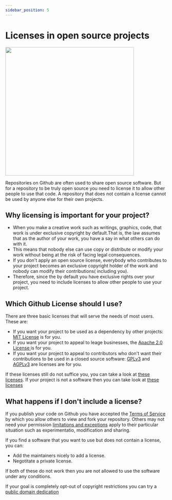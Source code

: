 ```yaml
---
sidebar_position: 5
---
```


# Licenses in open source projects

<img align = 'center' height = '400' src="https://www.whitesourcesoftware.com/wp-content/media/2021/04/PERMISSIVE-VS-COPYLEFT-LICENSES-2.jpg"/>

Repositories on Github are often used to share open source software. But for a repository to be truly open source you need to license it to allow other people to use that code. A repository that does not contain a license cannot be used by anyone else for their own projects.

## Why licensing is important for your project?

- When you make a creative work such as writings, graphics, code, that work is under exclusive copyright by default.That is, the law assumes that as the author of your work, you have a say in what others can do with it.
- This means that nobody  else can use copy or distribute or modify your work without being at the risk of facing legal consequences.
- If you don't apply an open source license, everybody who contributes to your project becomes an exclusive copyright holder of the work and nobody can modify their contributions( including you).
- Therefore, since the by default you have exclusive rights over your project, you need to include licenses to allow other people to use your project.

## Which Github License should I use?

There are three basic licenses that will serve the needs of most users. These are:
- If you want your project to be used as a dependency by other projects: [MIT License](https://choosealicense.com/licenses/mit/) is for you.
- If you want your project to appeal to leage businesses, the [Apache 2.0 License ](https://choosealicense.com/licenses/apache-2.0/) is for you.
- If you want your project to appeal to contributors who don't want their contributions to be used in a closed source software: [GPLv3](https://choosealicense.com/licenses/gpl-3.0/) and [AGPLv3](https://choosealicense.com/licenses/agpl-3.0/) are licenses are for you.

If these licenses still do not suffice you, you can take a look at [these licenses](https://choosealicense.com/licenses/).
If your project is not a software then you can take look at [these licenses](https://choosealicense.com/non-software/)

## What happens if I don't include a license?

If you publish your code on Github you have accepted the [Terms of Service](https://docs.github.com/en/github/site-policy/github-terms-of-service) by which you allow others to view and fork your repository. Others may not need your permission [limitations and exceptions](https://en.wikipedia.org/wiki/Limitations_and_exceptions_to_copyright) apply to their particular situation such as experimentatio, modification and sharing.

If you find a software that you want to use but does not contain a license, you can:
- Add the maintainers nicely to add  a license.
- Negotitate a private license.

If both of these do not work then you are not allowed to use the software under any conditions.

If your goal is completely opt-out of copyright restrictions you can try a [public domain dedication](https://choosealicense.com/licenses/#unlicense)
